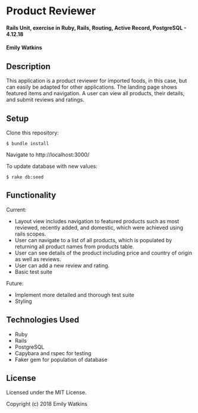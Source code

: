 # Product Reviewer

#### Rails Unit, exercise in Ruby, Rails, Routing, Active Record, PostgreSQL - 4.12.18

#### Emily Watkins

## Description

This application is a product reviewer for imported foods, in this case, but can easily be adapted for other applications. The landing page shows featured items and navigation. A user can view all products, their details, and submit reviews and ratings.

## Setup

Clone this repository:

`$ bundle install`

Navigate to http://localhost:3000/

To update database with new values:

`$ rake db:seed`

## Functionality

Current:
* Layout view includes navigation to featured products such as most reviewed, recently added, and domestic, which were achieved using rails scopes.
* User can navigate to a list of all products, which is populated by returning all product names from products table.
* User can see details of the product including price and country of origin as well as reviews.
* User can add a new review and rating.
* Basic test suite

Future:
* Implement more detailed and thorough test suite
* Styling


## Technologies Used

* Ruby
* Rails
* PostgreSQL
* Capybara and rspec for testing
* Faker gem for population of database

## License

Licensed under the MIT License.

Copyright (c) 2018 Emily Watkins
